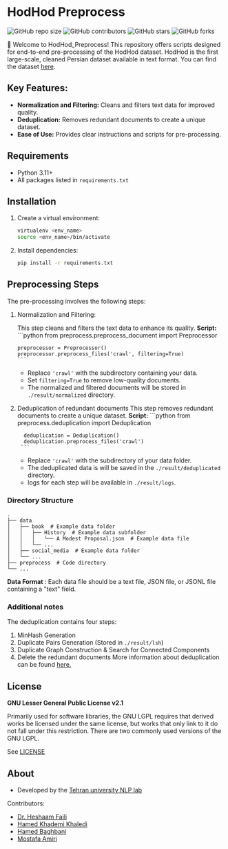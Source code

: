# HodHod Preprocess

![GitHub repo size](https://img.shields.io/github/repo-size/UT-NLP-LAB/HodHod_Preprocess)
![GitHub contributors](https://img.shields.io/github/contributors/UT-NLP-LAB/HodHod_Preprocess)
![GitHub stars](https://img.shields.io/github/stars/UT-NLP-LAB/HodHod_Preprocess?style=social)
![GitHub forks](https://img.shields.io/github/forks/UT-NLP-LAB/HodHod_Preprocess?style=social)

🥇 Welcome to HodHod_Preprocess! This repository offers scripts designed for end-to-end pre-processing of the HodHod
dataset. HodHod is the first large-scale, cleaned Persian dataset available in text format. You can find the
dataset [here]([https://huggingface.co/UT-NLP-LAP](https://huggingface.co/datasets/UT-NLP-LAP/HodHod)).

## Key Features:

* **Normalization and Filtering:** Cleans and filters text data for improved quality.
* **Deduplication:** Removes redundant documents to create a unique dataset.
* **Ease of Use:** Provides clear instructions and scripts for pre-processing.

## Requirements

* Python 3.11+
* All packages listed in `requirements.txt`

## Installation

1. Create a virtual environment:
   ```bash
   virtualenv <env_name>
   source <env_name>/bin/activate
   ```
   
2. Install dependencies:

   ```bash
   pip install -r requirements.txt
   ```

## Preprocessing Steps

The pre-processing involves the following steps:

1. Normalization and Filtering:

    This step cleans and filters the text data to enhance its quality.
    **Script:**
       ```python
       from preprocess.preprocess_document import Preprocessor
       
       preprocessor = Preprocessor()
       preprocessor.preprocess_files('crawl', filtering=True)
       ```
    * Replace ```'crawl'``` with the subdirectory containing your data.
    * Set ```filtering=True``` to remove low-quality documents.
    * The normalized and filtered documents will be stored in  ```./result/normalized``` directory.

2. Deduplication of redundant documents
    This step removes redundant documents to create a unique dataset.
    **Script:**
        ```python
         from preprocess.deduplication import Deduplication
         
         deduplication = Deduplication()
         deduplication.preprocess_files('crawl')
        ```   
    * Replace ```'crawl'``` with the subdirectory of your data folder.
    * The deduplicated data is will be saved in the ```./result/deduplicated``` directory.
    * logs for each step will be available in ```./result/logs```.

### Directory Structure

    .
    ├── data
    │   ├── book  # Example data folder
    │   │   ├── History  # Example data subfolder
    │   │   │   └── A Modest Proposal.json  # Example data file
    │   │   └── ...
    │   ├── social_media  # Example data folder
    │   └── ...
    ├── preprocess  # Code directory
    └── ...

**Data Format** : Each data file should be a text file, JSON file, or JSONL file containing a "text" field.

### Additional notes

The deduplication contains four steps:

1. MinHash Generation
2. Duplicate Pairs Generation (Stored in ```./result/lsh```)
3. Duplicate Graph Construction & Search for Connected Components
4. Delete the redundant documents
   More information about deduplication can be
   found [here.](https://github.com/Cerebras/modelzoo/tree/main/modelzoo/transformers/data_processing/slimpajama)

## License

**GNU Lesser General Public License v2.1**

Primarily used for software libraries, the GNU LGPL requires that derived works be licensed under the same license, but
works that only link to it do not fall under this restriction. There are two commonly used versions of the GNU LGPL.

See [LICENSE](https://github.com/UT-NLP-LAB/HodHod_Preprocess/blob/main/LICENSE)

## About ️

* Developed by the [Tehran university NLP lab](https://ece.ut.ac.ir/lab/nlp)

Contributors:

* [Dr. Heshaam Faili](https://www.linkedin.com/in/heshaam-faili-7b9b2468/?originalSubdomain=ir)
* [Hamed Khademi Khaledi](https://www.linkedin.com/in/hamed-khademi/)
* [Hamed Baghbani](https://www.linkedin.com/in/hamedbaghbani/)
* [Mostafa Amiri](https://www.linkedin.com/in/mostafaamirii/)
